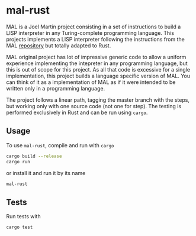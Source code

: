 # mal-rust

MAL is a Joel Martin project consisting in a set of instructions to
build a LISP interpreter in any Turing-complete programming
language. This projects implements a LISP interpreter following the
instructions from the MAL
[repository](https://github.com/kanaka/mal) but totally adapted to
Rust.

MAL original project has lot of impressive generic code to allow a
uniform experience implementing the intepreter in any programming
language, but this is out of scope for this project. As all that code
is excessive for a single implementation, this project builds a
language specific version of MAL. You can think of it as a
implementation of MAL as if it were intended to be written only in a
programming language.

The project follows a linear path, tagging the master branch with the
steps, but working only with one source code (not one for step). The
testing is performed exclusively in Rust and can be run using `cargo`.

## Usage

To use `mal-rust`, compile and run with `cargo`
```bash
cargo build --release
cargo run
```

or install it and run it by its name
```bash
mal-rust
```

## Tests

Run tests with
```bash
cargo test
```

